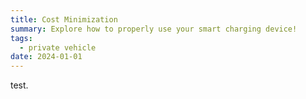 ```yaml
---
title: Cost Minimization
summary: Explore how to properly use your smart charging device!
tags:
  - private vehicle
date: 2024-01-01
---
```

test.
